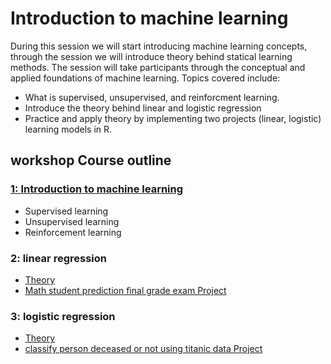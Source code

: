 # Introduction to machine learning
During this session we will start introducing machine learning concepts, through the session we will introduce theory behind statical learning methods. The session will take participants through the conceptual and applied foundations of machine learning. Topics covered include: 
* What is supervised, unsupervised, and reinforcment learning. 
* Introduce the theory behind linear and logistic regression
* Practice and apply theory by implementing two projects (linear, logistic) learning models in R.

## workshop Course outline
### [1: Introduction to machine learning](https://github.com/Abdel-Razzak/ADS/blob/Module-2-Manchine-learning-algorithms-and-techniques/S2/INTRO%20TO%20ML.ipynb)
  * Supervised learning
  * Unsupervised learning
  * Reinforcement learning
### 2: linear regression
  * [Theory](https://github.com/Abdel-Razzak/ADS/blob/Module-2-Manchine-learning-algorithms-and-techniques/S2/History.ipynb)
  * [Math student prediction final grade exam Project](https://github.com/Abdel-Razzak/ADS/blob/Module-2-Manchine-learning-algorithms-and-techniques/S2/Linear%20Reg.ipynb)
  
### 3: logistic regression
  * [Theory](https://github.com/Abdel-Razzak/ADS/blob/Module-2-Manchine-learning-algorithms-and-techniques/S2/logistic%20regression_lecture%20.ipynb)
  * [classify person deceased or not using titanic data Project](https://github.com/Abdel-Razzak/ADS/blob/Module-2-Manchine-learning-algorithms-and-techniques/S2/logistic%20Reg.ipynb)

  
   
